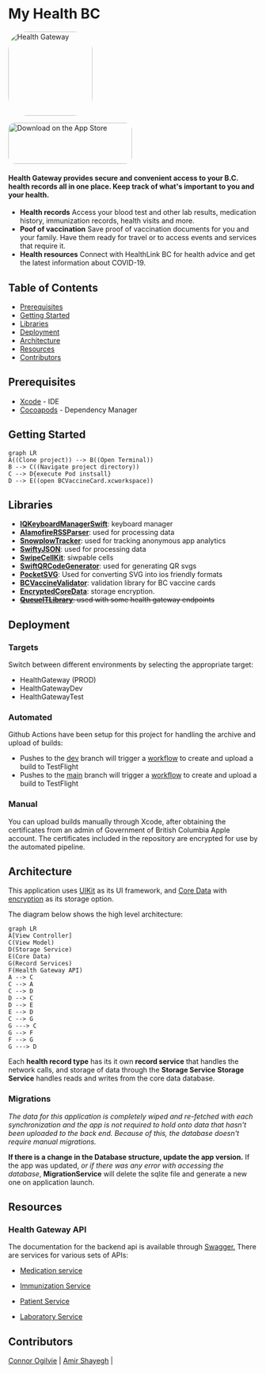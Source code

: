 #  My Health BC

<a  href="https://apps.apple.com/ca/app/health-gateway/id1590009068?itscg=30200&amp;itsct=apps_box_appicon"  style="width: 170px;  height: 170px;  border-radius: 22%;  overflow: hidden;  display: inline-block;  vertical-align: middle;"><img  src="https://is1-ssl.mzstatic.com/image/thumb/Purple126/v4/8f/61/76/8f61769e-5276-1599-7056-fac3a6d22bdf/AppIcon-0-0-1x_U007emarketing-0-0-0-7-0-0-sRGB-0-0-0-GLES2_U002c0-512MB-85-220-0-0.png/540x540bb.jpg"  alt="Health Gateway"  style="width: 170px;  height: 170px;  border-radius: 13px;  overflow: hidden;  display: inline-block;  vertical-align: middle;"></a>

  

<a  href="https://apps.apple.com/ca/app/health-gateway/id1590009068?itsct=apps_box_badge&amp;itscg=30200"  style="display: inline-block;  overflow: hidden;  border-radius: 13px;  width: 250px;  height: 83px;"><img  src="https://tools.applemediaservices.com/api/badges/download-on-the-app-store/black/en-us?size=250x83&amp;releaseDate=1659398400"  alt="Download on the App Store"  style="border-radius: 13px;  width: 250px;  height: 83px;"></a>

  

####  Health Gateway provides secure and convenient access to your B.C. health records all in one place. Keep track of what's important to you and your health.

  

 - **Health records**
Access your blood test and other lab results, medication history, immunization records, health visits and more.
  - **Poof of vaccination**
  Save proof of vaccination documents for you and your family. Have them ready for travel or to access events and services that require it.
  - **Health resources**
  Connect with HealthLink BC for health advice and get the latest information about COVID-19.

##  Table of Contents
- [Prerequisites](#Prerequisites)
- [Getting Started](#Getting-Started)
- [Libraries](#Libraries)
- [Deployment](#Deployment)
- [Architecture](#Architecture)
- [Resources](#Resources)
- [Contributors](#Contributors)
## Prerequisites
- [Xcode](https://developer.apple.com/xcode/) - IDE
- [Cocoapods](https://cocoapods.org/) - Dependency Manager

## Getting Started
```mermaid
graph LR
A((Clone project)) --> B((Open Terminal))
B --> C((Navigate project directory))
C --> D{execute Pod instsall}
D --> E((open BCVaccineCard.xcworkspace))
```

## Libraries
- **[ IQKeyboardManagerSwift](https://github.com/hackiftekhar/IQKeyboardManager)**: keyboard manager
- **[AlamofireRSSParser](https://github.com/AdeptusAstartes/AlamofireRSSParserr)**: used for processing data
- **[SnowplowTracker](https://github.com/snowplow/snowplow-objc-tracker)**: used for tracking anonymous app analytics
- **[SwiftyJSON](https://github.com/SwiftyJSON/SwiftyJSON)**: used for processing data
- **[SwipeCellKit](https://github.com/SwipeCellKit/SwipeCellKit)**: siwpable cells
- **[SwiftQRCodeGenerator](https://github.com/fwcd/swift-qrcode-generator)**: used for generating QR svgs
- **[PocketSVG](https://github.com/pocketsvg/PocketSVG)**: Used for converting SVG into ios friendly formats
- **[BCVaccineValidator](https://github.com/bcgov/iOSVaccineValidator)**: validation library for BC vaccine cards
- **[EncryptedCoreData](https://github.com/project-imas/encrypted-core-data)**: storage encryption.
- ~~**[QueueITLibrary](https://github.com/queueit/ios-webui-sdk)**: used with some health gateway endpoints~~

## Deployment

###  Targets 
Switch between different environments by selecting the appropriate target:
- HealthGateway (PROD)
- HealthGatewayDev 
- HealthGatewayTest

### Automated
Github Actions have been setup for this project for handling the archive and upload of builds: 
- Pushes to the [dev](https://github.com/bcgov/myhealthBC-iOS/tree/dev) branch will trigger a [workflow](https://github.com/bcgov/myhealthBC-iOS/blob/main/.github/workflows/DevDeploy.yml) to create and upload a build to TestFlight
- Pushes to the [main](https://github.com/bcgov/myhealthBC-iOS/tree/main) branch will trigger a [workflow](https://github.com/bcgov/myhealthBC-iOS/blob/main/.github/workflows/DevDeploy.yml) to create and upload a build to TestFlight
  

### Manual
You can upload builds manually through Xcode, after obtaining the certificates from an admin of Government of British Columbia Apple account.
The certificates included in the repository are encrypted for use by the automated pipeline.

## Architecture
This application uses [UIKit](https://developer.apple.com/documentation/uikit) as its UI framework, and [Core Data](https://developer.apple.com/documentation/coredata/) with [encryption](https://github.com/project-imas/encrypted-core-data) as its storage option.

The diagram below shows the high level architecture:
```mermaid
graph LR
A[View Controller]
C(View Model)
D(Storage Service)
E(Core Data)
G(Record Services)
F(Health Gateway API)
A --> C
C --> A
C --> D
D --> C
D --> E
E --> D
C --> G
G ---> C
G --> F
F --> G
G ---> D
```
Each ****health record type**** has its it own ****record service**** that handles the network calls, and storage of data through the ****Storage Service****
****Storage Service**** handles reads and writes from the core data database.

### Migrations
*The data for this application is completely wiped and re-fetched with each synchronization and the app is not required to hold onto data that hasn't been uploaded to the back end.
Because of this, the database doesn't require manual migrations.* 

**If there is a change in the Database structure, update the app version.**
If the app was updated, *or if there was any error with accessing the database*,  ****MigrationService**** will delete the sqlite file and generate a new one on application launch.

## Resources

### Health Gateway API
The documentation for the backend api is available through [Swagger.](https://dev.healthgateway.gov.bc.ca/swagger/index.html)
There are services for various sets of APIs:
- [Medication service](https://dev.healthgateway.gov.bc.ca/api/medicationservice/swagger/index.html)

- [Immunization Service](https://dev.healthgateway.gov.bc.ca/api/immunizationservice/swagger/index.htm")

- [Patient Service](https://dev.healthgateway.gov.bc.ca/api/patientservice/swagger/index.html)

- [Laboratory Service](https://dev.healthgateway.gov.bc.ca/api/laboratoryservice/swagger/index.html)

## Contributors
[Connor Ogilvie](https://github.com/ConnorOgilvie91) |
[Amir Shayegh](https://github.com/AmirShayegh) |
